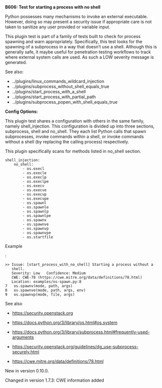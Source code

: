 **B606: Test for starting a process with no shell**

Python possesses many mechanisms to invoke an external executable.
However, doing so may present a security issue if appropriate care is
not taken to sanitize any user provided or variable input.

This plugin test is part of a family of tests built to check for process
spawning and warn appropriately. Specifically, this test looks for the
spawning of a subprocess in a way that doesn’t use a shell. Although
this is generally safe, it maybe useful for penetration testing
workflows to track where external system calls are used. As such a LOW
severity message is generated.

See also:

- ../plugins/linux_commands_wildcard_injection
- ../plugins/subprocess_without_shell_equals_true
- ../plugins/start_process_with_a\_shell
- ../plugins/start_process_with_partial_path
- ../plugins/subprocess_popen_with_shell_equals_true

**Config Options:**

This plugin test shares a configuration with others in the same family,
namely shell_injection. This configuration is divided up into three
sections, subprocess, shell and no_shell. They each list Python calls
that spawn subprocesses, invoke commands within a shell, or invoke
commands without a shell (by replacing the calling process)
respectively.

This plugin specifically scans for methods listed in no_shell section.

    shell_injection:
        no_shell:
            - os.execl
            - os.execle
            - os.execlp
            - os.execlpe
            - os.execv
            - os.execve
            - os.execvp
            - os.execvpe
            - os.spawnl
            - os.spawnle
            - os.spawnlp
            - os.spawnlpe
            - os.spawnv
            - os.spawnve
            - os.spawnvp
            - os.spawnvpe
            - os.startfile

Example

:

    >> Issue: [start_process_with_no_shell] Starting a process without a
       shell.
       Severity: Low   Confidence: Medium
       CWE: CWE-78 (https://cwe.mitre.org/data/definitions/78.html)
       Location: examples/os-spawn.py:8
    7   os.spawnv(mode, path, args)
    8   os.spawnve(mode, path, args, env)
    9   os.spawnvp(mode, file, args)

See also

- <a href="https://security.openstack.org" class="reference external"
  shape="rect">https://security.openstack.org</a>

- <a href="https://docs.python.org/3/library/os.html#os.system"
  class="reference external"
  shape="rect">https://docs.python.org/3/library/os.html#os.system</a>

- <a
  href="https://docs.python.org/3/library/subprocess.html#frequently-used-arguments"
  class="reference external"
  shape="rect">https://docs.python.org/3/library/subprocess.html#frequently-used-arguments</a>

- <a
  href="https://security.openstack.org/guidelines/dg_use-subprocess-securely.html"
  class="reference external"
  shape="rect">https://security.openstack.org/guidelines/dg_use-subprocess-securely.html</a>

- <a href="https://cwe.mitre.org/data/definitions/78.html"
  class="reference external"
  shape="rect">https://cwe.mitre.org/data/definitions/78.html</a>

New in version 0.10.0.

Changed in version 1.7.3: CWE information added
